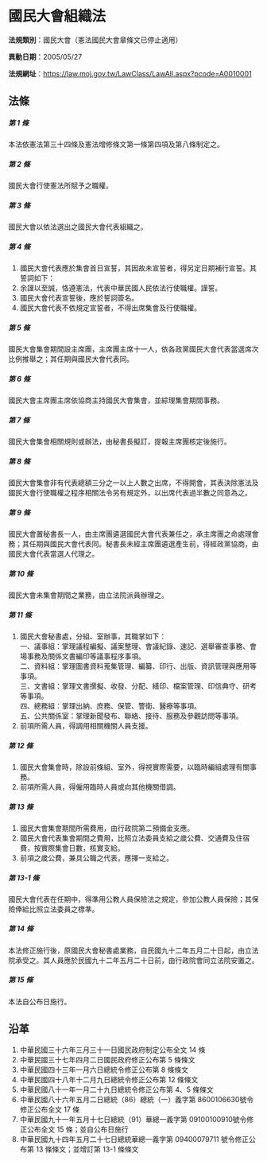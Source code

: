 # 國民大會組織法




**法規類別**：國民大會（憲法國民大會章條文已停止適用）

**異動日期**：2005/05/27  

**法規網址**：https://law.moj.gov.tw/LawClass/LawAll.aspx?pcode=A0010001



## 法條
##### 第 1 條
本法依憲法第三十四條及憲法增修條文第一條第四項及第八條制定之。

##### 第 2 條
國民大會行使憲法所賦予之職權。

##### 第 3 條
國民大會以依法選出之國民大會代表組織之。

##### 第 4 條
1. 國民大會代表應於集會首日宣誓，其因故未宣誓者，得另定日期補行宣誓。其誓詞如下：
1. 余謹以至誠，恪遵憲法，代表中華民國人民依法行使職權。謹誓。
1. 國民大會代表宣誓後，應於誓詞簽名。
1. 國民大會代表不依規定宣誓者，不得出席集會及行使職權。

##### 第 5 條
國民大會集會期間設主席團，主席團主席十一人，依各政黨國民大會代表當選席次比例推舉之；其任期與國民大會代表同。

##### 第 6 條
國民大會主席團主席依協商主持國民大會集會，並綜理集會期間事務。

##### 第 7 條
國民大會集會相關規則或辦法，由秘書長擬訂，提報主席團核定後施行。

##### 第 8 條
國民大會集會非有代表總額三分之一以上人數之出席，不得開會，其表決除憲法及國民大會行使職權之程序相關法令另有規定外，以出席代表過半數之同意為之。

##### 第 9 條
國民大會置秘書長一人，由主席團遴選國民大會代表兼任之，承主席團之命處理會務；其任期與國民大會代表同。秘書長未經主席團遴選產生前，得經政黨協商，由國民大會代表當選人代理之。

##### 第 10 條
國民大會未集會期間之業務，由立法院派員辦理之。

##### 第 11 條
1. 國民大會秘書處，分組、室辦事，其職掌如下：  
一、議事組：掌理議程編擬、議案整理、會議紀錄、速記、選舉審查事務、會場事務及關係文書編印等議事程序事項。  
二、資料組：掌理圖書資料蒐集管理、編纂、印行、出版、資訊管理與應用等事項。  
三、文書組：掌理文書撰擬、收發、分配、繕印、檔案管理、印信典守、研考等事項。  
四、總務組：掌理出納、庶務、保管、警衛、醫療等事項。  
五、公共關係室：掌理新聞發布、聯絡、接待、服務及參觀訪問等事項。
1. 前項所需人員，得調用相關機關人員支援。

##### 第 12 條
1. 國民大會集會時，除設前條組、室外，得視實際需要，以臨時編組處理有關事務。
1. 前項所需人員，得僱用臨時人員或向其他機關借調。

##### 第 13 條
1. 國民大會集會期間所需費用，由行政院第二預備金支應。
1. 國民大會代表集會期間之費用，比照立法委員支給之歲公費、交通費及住宿費，按實際集會日數，核實支給。
1. 前項之歲公費，兼具公職之代表，應擇一支給之。

##### 第 13-1 條
國民大會代表在任期中，得準用公教人員保險法之規定，參加公教人員保險；其保險俸給比照立法委員之標準。

##### 第 14 條
本法修正施行後，原國民大會秘書處業務，自民國九十二年五月二十日起，由立法院承受之。其人員應於民國九十二年五月二十日前，由行政院會同立法院安置之。

##### 第 15 條
本法自公布日施行。

## 沿革
1. 中華民國三十六年三月三十一日國民政府制定公布全文 14 條
1. 中華民國三十七年四月二日國民政府修正公布第 5  條條文
1. 中華民國四十三年一月六日總統令修正公布第 8  條條文
1. 中華民國四十八年十二月九日總統令修正公布第 12 條條文
1. 中華民國八十一年一月二十九日總統令修正公布第 4、5 條條文
1. 中華民國八十六年五月二日總統（86）總統（一）義字第 8600106630號令修正公布全文 17 條
1. 中華民國九十一年五月十七日總統（91）華總一義字第 09100100910號令修正公布全文 15 條；並自公布日施行
1. 中華民國九十四年五月二十七日總統華總一義字第 09400079711  號令修正公布第 13 條條文；並增訂第 13-1 條條文
